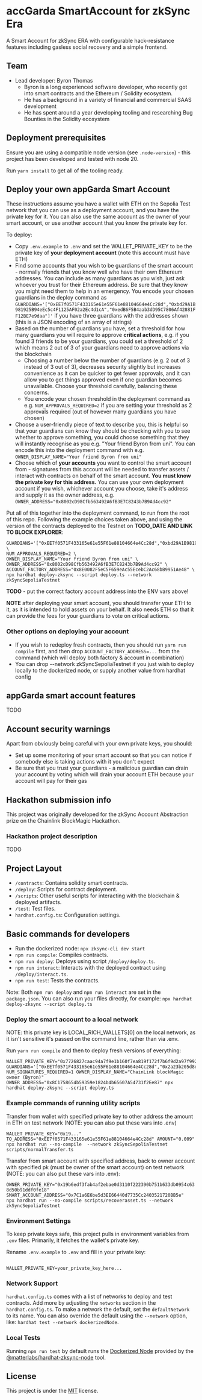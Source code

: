 # accGarda SmartAccount for zkSync Era

A Smart Account for zkSync ERA with configurable hack-resistance features including gasless social recovery and a simple frontend.

## Team

- Lead developer: Byron Thomas
  - Byron is a long experienced software developer, who recently got into smart contracts and the Ethereum / Solidity ecosystem.
  - He has a background in a variety of financial and commercial SAAS development
  - He has spent around a year developing tooling and researching Bug Bounties in the Solidity ecosystem

## Deployment prerequisites

Ensure you are using a compatible node version (see `.node-version`) - this project has been developed and tested
with node 20.

Run `yarn install` to get all of the tooling ready.

## Deploy your own appGarda Smart Account

These instructions assume you have a wallet with ETH on the Sepolia Test network that you can use as a deployment account,
and you have the private key for it. You can also use the same account as the owner of your smart account, or use
another account that you know the private key for.

To deploy:

- Copy `.env.example` to `.env` and set the WALLET_PRIVATE_KEY to be the private key of **your deployment account** (note this account must have ETH)
- Find some accounts that you wish to be guardians of the smart account - normally friends that you know well who have their own Ethereum addresses. You can include as many guardians as you wish, just ask whoever you trust for their Ethereum address. Be sure that they know you might need them to help in an emergency. You encode your chosen guardians in the deploy command as `GUARDIANS='["0xEE7f0571F433165e61e55F61e88104664e4Cc28d","0xbd29A1B981925B94eEc5c4F1125AF02a2Ec4d1cA","0xedB6F5B4aab3dD95C7806Af42881FF12BE7e9daa"]'` if you have three guardians with the addresses shown (this is a JSON encoding of an array of strings)
- Based on the number of guardians you have, set a threshold for how many guardians you will require to approve **critical actions**, e.g. if you found 3 friends to be your guardians, you could set a threshold of 2 which means 2 out of 3 of your guardians need to approve actions via the blockchain
  - Choosing a number below the number of guardians (e.g. 2 out of 3 instead of 3 out of 3), decreases security slightly but increases convenience as it can be quicker to get fewer approvals, and it can allow you to get things approved even if one guardian becomes unavailable. Choose your threshold carefully, balancing these concerns.
  - You encode your chosen threshold in the deployment command as e.g. `NUM_APPROVALS_REQUIRED=2` if you are setting your threshold as 2 approvals required (out of however many guardians you have chosen)
- Choose a user-friendly piece of text to describe you, this is helpful so that your guardians can know they should be checking with you to see whether to approve something, you could choose something that they will instantly recognise as you e.g. "Your friend Byron from uni". You can encode this into the deployment command with e.g. `OWNER_DISPLAY_NAME="Your friend Byron from uni"`
- Choose which of **your accounts** you want to control the smart account from - signatures from this account will be needed to transfer assets / interact with contracts on behalf of the smart account. **You must know the private key for this address.** You can use your own deployment account if you wish, whichever account you choose, take it's address and supply it as the owner address, e.g. `OWNER_ADDRESS="0x8002cD98Cfb563492A6fB3E7C8243b7B9Ad4cc92"`

Put all of this together into the deployment command, to run from the root of this repo. Following the example choices
taken above, and using the version of the contracts deployed to the Testnet on **TODO_DATE AND LINK TO BLOCK EXPLORER**:

```
GUARDIANS='["0xEE7f0571F433165e61e55F61e88104664e4Cc28d","0xbd29A1B981925B94eEc5c4F1125AF02a2Ec4d1cA","0xedB6F5B4aab3dD95C7806Af42881FF12BE7e9daa"]' \
NUM_APPROVALS_REQUIRED=2 \
OWNER_DISPLAY_NAME="Your friend Byron from uni" \
OWNER_ADDRESS="0x8002cD98Cfb563492A6fB3E7C8243b7B9Ad4cc92" \
ACCOUNT_FACTORY_ADDRESS="0x8E0082F5eC5F659eAc55EcebC2Ac68bB9951Ae48" \
npx hardhat deploy-zksync --script deploy.ts --network zkSyncSepoliaTestnet
```

**TODO** - put the correct factory account address into the ENV vars above!

**NOTE** after deploying your smart account, you should transfer your ETH to it, as it is intended to hold
assets on your behalf. It also needs ETH so that it can provide the fees for
your guardians to vote on critical actions.

### Other options on deploying your account

- If you wish to redeploy fresh contracts, then you should run `yarn run compile` first, and then drop `ACCOUNT_FACTORY_ADDRESS=...` from the command (which will deploy both factory & account in combination)
- You can drop --network zkSyncSepoliaTestnet if you just wish to deploy locally to the dockerized node, or supply another value from hardhat config

## appGarda smart account features

TODO

## Account security warnings

Apart from obviously being careful with your own private keys, you should:

- Set up some monitoring of your smart account so that you can notice if somebody else is taking actions with it you don't expect
- Be sure that you trust your guardians - a malicious guardian can drain your account by voting which will drain your
  account ETH because your account will pay for their gas

## Hackathon submission info

This project was originally developed for the zkSync Account Abstraction prize on the Chainlink BlockMagic Hackathon.

### Hackathon project description

TODO

## Project Layout

- `/contracts`: Contains solidity smart contracts.
- `/deploy`: Scripts for contract deployment.
- `/scripts`: Other useful scripts for interacting with the blockchain & deployed artifacts.
- `/test`: Test files.
- `hardhat.config.ts`: Configuration settings.

## Basic commands for developers

- Run the dockerized node: `npx zksync-cli dev start`
- `npm run compile`: Compiles contracts.
- `npm run deploy`: Deploys using script `/deploy/deploy.ts`.
- `npm run interact`: Interacts with the deployed contract using `/deploy/interact.ts`.
- `npm run test`: Tests the contracts.

Note: Both `npm run deploy` and `npm run interact` are set in the `package.json`. You can also run your files directly, for example: `npx hardhat deploy-zksync --script deploy.ts`

### Deploy the smart account to a local network

NOTE: this private key is LOCAL_RICH_WALLETS[0] on the local network, as it isn't sensitive it's passed on the command line, rather than via .env.

Run `yarn run compile` and then to deploy fresh versions of everything:

```
WALLET_PRIVATE_KEY="0x7726827caac94a7f9e1b160f7ea819f172f7b6f9d2a97f992c38edeab82d4110" GUARDIANS='["0xEE7f0571F433165e61e55F61e88104664e4Cc28d","0x2a23b205d8e39fe0af693B15329Ed827e3740c97"]' NUM_SIGNATURES_REQUIRED=1 OWNER_DISPLAY_NAME="ChainLink blockMagic owner (Byron)" OWNER_ADDRESS="0x8C1758654b59359e1824b4b65607A54731f2Ee87" npx  hardhat deploy-zksync --script deploy.ts
```

### Example commands of running utility scripts

Transfer from wallet with specified private key to other address the amount in ETH on test network (NOTE: you can also put these vars into .env)

`WALLET_PRIVATE_KEY="0x19..." TO_ADDRESS="0xEE7f0571F433165e61e55F61e88104664e4Cc28d" AMOUNT="0.009" npx hardhat run --no-compile  --network zkSyncSepoliaTestnet scripts/normalTransfer.ts`

Transfer from smart account with specified address, back to owner account with specified pk (must be owner of the smart account) on test network (NOTE: you can also put these vars into .env):

`OWNER_PRIVATE_KEY="0x19b6edf3fab4af2ebae0d3110f222390b751b633db0954c638d50b91ddf0fe18" SMART_ACCOUNT_ADDRESS="0x7C1a6E6be5d3EE66440d7735Cc2403521720BB5e"  npx hardhat run --no-compile scripts/recoverasset.ts --network zkSyncSepoliaTestnet`

### Environment Settings

To keep private keys safe, this project pulls in environment variables from `.env` files. Primarily, it fetches the wallet's private key.

Rename `.env.example` to `.env` and fill in your private key:

```

WALLET_PRIVATE_KEY=your_private_key_here...

```

### Network Support

`hardhat.config.ts` comes with a list of networks to deploy and test contracts. Add more by adjusting the `networks` section in the `hardhat.config.ts`. To make a network the default, set the `defaultNetwork` to its name. You can also override the default using the `--network` option, like: `hardhat test --network dockerizedNode`.

### Local Tests

Running `npm run test` by default runs the [Dockerized Node](https://era.zksync.io/docs/tools/testing/era-test-node.html) provided by the [@matterlabs/hardhat-zksync-node](https://era.zksync.io/docs/tools/hardhat/hardhat-zksync-node.html) tool.

## License

This project is under the [MIT](./LICENSE) license.
